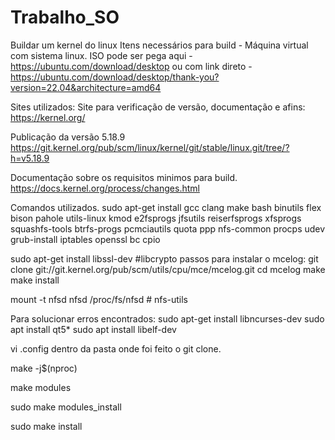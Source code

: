 # Trabalho_SO
Buildar um kernel do linux
Itens necessários para build - Máquina virtual com sistema linux.
ISO pode ser pega aqui - https://ubuntu.com/download/desktop ou com link direto - https://ubuntu.com/download/desktop/thank-you?version=22.04&architecture=amd64

Sites utilizados:
Site para verificação de versão, documentação e afins:
https://kernel.org/

Publicação da versão 5.18.9
https://git.kernel.org/pub/scm/linux/kernel/git/stable/linux.git/tree/?h=v5.18.9

Documentação sobre os requisitos minimos para build.
https://docs.kernel.org/process/changes.html

Comandos utilizados.
sudo apt-get install gcc clang make bash binutils flex bison pahole utils-linux kmod e2fsprogs jfsutils reiserfsprogs xfsprogs squashfs-tools btrfs-progs pcmciautils quota ppp nfs-common procps udev grub-install iptables openssl bc cpio

sudo apt-get install libssl-dev #libcrypto
passos para instalar o mcelog:
  git clone git://git.kernel.org/pub/scm/utils/cpu/mce/mcelog.git
  cd mcelog
  make
  make install
  
mount -t nfsd nfsd /proc/fs/nfsd # nfs-utils

Para solucionar erros encontrados:
sudo apt-get install libncurses-dev
sudo apt install qt5*
sudo apt install libelf-dev

vi .config dentro da pasta onde foi feito o git clone.

make -j$(nproc)

make modules

sudo make modules_install

sudo make install
